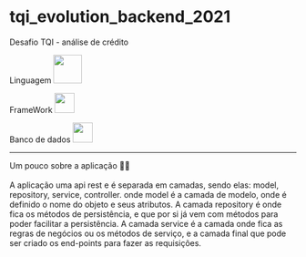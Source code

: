 # tqi_evolution_backend_2021
Desafio TQI - análise de crédito

Linguagem
<img src="https://svgshare.com/i/dPV.svg" width="50px">

FrameWork
<img src="https://svgshare.com/i/dN3.svg" width="35px">

Banco de dados
<img src="https://svgshare.com/i/dNy.svg" width="35px">
______________________________________________________________________________________________________________________________________________________________
Um pouco sobre a aplicação 	:technologist:<br/><br/>
A aplicação uma api rest e é separada em camadas, sendo elas: model, repository, service, controller.
onde model é a camada de modelo, onde é definido o nome do objeto e seus atributos. A camada repository é onde fica os métodos de persistência, e que por si já vem com métodos para poder facilitar a persistência. A camada service é a camada onde fica as regras de negócios ou os métodos de serviço, e a camada final que pode ser criado os end-points para fazer as requisições.

